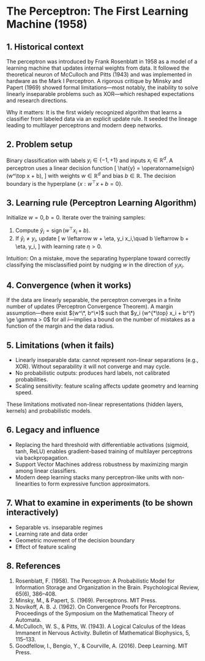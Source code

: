 <link rel="stylesheet" href="assets/style.css">
<!-- MathJax for inline/block LaTeX -->
<script>
  window.MathJax = { tex: { inlineMath: [['$', '$'], ['\\(', '\\)']] } };
</script>
<script defer src="https://cdn.jsdelivr.net/npm/mathjax@3/es5/tex-mml-chtml.js"></script>

<div class="main-wrap">

# The Perceptron: The First Learning Machine (1958)

## 1. Historical context
The perceptron was introduced by Frank Rosenblatt in 1958 as a model of a learning machine that updates internal weights from data. It followed the theoretical neuron of McCulloch and Pitts (1943) and was implemented in hardware as the Mark I Perceptron. A rigorous critique by Minsky and Papert (1969) showed formal limitations—most notably, the inability to solve linearly inseparable problems such as XOR—which reshaped expectations and research directions.

Why it matters: It is the first widely recognized algorithm that learns a classifier from labeled data via an explicit update rule. It seeded the lineage leading to multilayer perceptrons and modern deep networks.

## 2. Problem setup
Binary classification with labels $y_i \in \{-1, +1\}$ and inputs $x_i \in \mathbb{R}^d$.
A perceptron uses a linear decision function
\[
\hat{y} = \operatorname{sign}(w^\top x + b),
\]
with weights $w \in \mathbb{R}^d$ and bias $b \in \mathbb{R}$. The decision boundary is the hyperplane $\{x : w^\top x + b = 0\}$.

## 3. Learning rule (Perceptron Learning Algorithm)
Initialize $w = 0, b = 0$. Iterate over the training samples:
1. Compute $\hat{y}_i = \operatorname{sign}(w^\top x_i + b)$.
2. If $\hat{y}_i \ne y_i$, update
\[
w \leftarrow w + \eta\, y_i x_i,\quad
b \leftarrow b + \eta\, y_i,
\]
with learning rate $\eta > 0$.

Intuition: On a mistake, move the separating hyperplane toward correctly classifying the misclassified point by nudging $w$ in the direction of $y_i x_i$.

## 4. Convergence (when it works)
If the data are linearly separable, the perceptron converges in a finite number of updates (Perceptron Convergence Theorem). A margin assumption—there exist $(w^\*, b^\*)$ such that $y_i (w^{*\top} x_i + b^\*) \ge \gamma > 0$ for all $i$—implies a bound on the number of mistakes as a function of the margin and the data radius.

## 5. Limitations (when it fails)
- Linearly inseparable data: cannot represent non-linear separations (e.g., XOR). Without separability it will not converge and may cycle.
- No probabilistic outputs: produces hard labels, not calibrated probabilities.
- Scaling sensitivity: feature scaling affects update geometry and learning speed.

These limitations motivated non-linear representations (hidden layers, kernels) and probabilistic models.

## 6. Legacy and influence
- Replacing the hard threshold with differentiable activations (sigmoid, tanh, ReLU) enables gradient-based training of multilayer perceptrons via backpropagation.
- Support Vector Machines address robustness by maximizing margin among linear classifiers.
- Modern deep learning stacks many perceptron-like units with non-linearities to form expressive function approximators.

## 7. What to examine in experiments (to be shown interactively)
- Separable vs. inseparable regimes
- Learning rate and data order
- Geometric movement of the decision boundary
- Effect of feature scaling

## 8. References
1. Rosenblatt, F. (1958). The Perceptron: A Probabilistic Model for Information Storage and Organization in the Brain. Psychological Review, 65(6), 386–408.  
2. Minsky, M., & Papert, S. (1969). Perceptrons. MIT Press.  
3. Novikoff, A. B. J. (1962). On Convergence Proofs for Perceptrons. Proceedings of the Symposium on the Mathematical Theory of Automata.  
4. McCulloch, W. S., & Pitts, W. (1943). A Logical Calculus of the Ideas Immanent in Nervous Activity. Bulletin of Mathematical Biophysics, 5, 115–133.  
5. Goodfellow, I., Bengio, Y., & Courville, A. (2016). Deep Learning. MIT Press.

</div>
